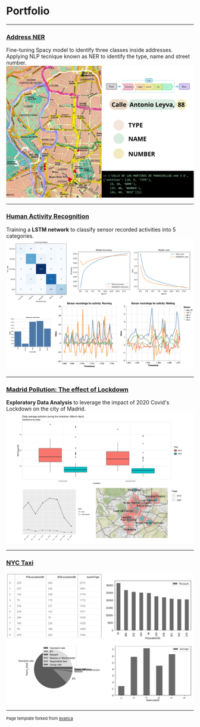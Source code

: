 # Portfolio

---

### [Address NER](/Address_NER)
Fine-tuning Spacy model to identify three classes inside addresses. Applying NLP tecnique known as NER to identify the type, name and street number.
[![Alt text](/images/address_NER_bundle.png?raw=true)](/Address_NER)


---

### [Human Activity Recognition](/Human_Activity_Recognition)
Training a **LSTM network** to classify sensor recorded activities into 5 categories.
[![Alt text](/images/HAR_bundle.png?raw=true)](/Human_Activity_Recognition)

---

### [Madrid Pollution: The effect of Lockdown](https://marina-obdulia-moreno-gonzalez.shinyapps.io/AirApp/)
**Exploratory Data Analysis** to leverage the impact of 2020 Covid's Lockdown on the city of Madrid.
[![Alt text](/images/pollution_bundle.png?raw=true)](https://marina-obdulia-moreno-gonzalez.shinyapps.io/AirApp/)

---

### [NYC Taxi](/NYC_taxi)
[![Alt text](/images/nyc_bundle.png?raw=true)](/NYC_taxi)

---
<p style="font-size:11px">Page template forked from <a href="https://github.com/evanca/quick-portfolio">evanca</a></p>
<!-- Remove above link if you don't want to attibute -->

